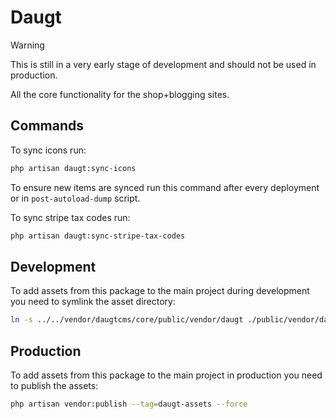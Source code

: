 # Daugt

> [!WARNING]  
> This is still in a very early stage of development and should not be used in production.

All the core functionality for the shop+blogging sites.

## Commands

To sync icons run:

```bash
php artisan daugt:sync-icons
```

To ensure new items are synced run this command after every deployment or in ``post-autoload-dump`` script.


To sync stripe tax codes run:

```bash
php artisan daugt:sync-stripe-tax-codes
```

## Development
To add assets from this package to the main project during development you need to symlink the asset directory:
```bash
ln -s ../../vendor/daugtcms/core/public/vendor/daugt ./public/vendor/daugt
```

## Production
To add assets from this package to the main project in production you need to publish the assets:
```bash
php artisan vendor:publish --tag=daugt-assets --force
```